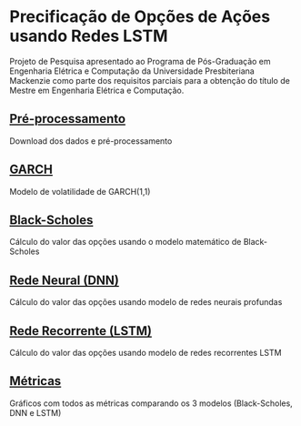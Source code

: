 # Precificação de Opções de Ações usando Redes LSTM

Projeto de Pesquisa apresentado ao Programa de Pós-Graduação em Engenharia Elétrica e Computação da Universidade Presbiteriana Mackenzie como parte dos requisitos parciais para a obtenção do título de Mestre em Engenharia Elétrica e Computação.

## [Pré-processamento](https://github.com/fernandofsilva/LSTM_Option_Pricing/blob/main/notebooks/00_pre_processamento.ipynb)
Download dos dados e pré-processamento

## [GARCH](https://github.com/fernandofsilva/LSTM_Option_Pricing/blob/main/notebooks/01_garch_volatilidade.ipynb)
Modelo de volatilidade de GARCH(1,1)

## [Black-Scholes](https://github.com/fernandofsilva/LSTM_Option_Pricing/blob/main/notebooks/02_black_scholes.ipynb)
Cálculo do valor das opções usando o modelo matemático de Black-Scholes

## [Rede Neural (DNN)](https://github.com/fernandofsilva/LSTM_Option_Pricing/blob/main/notebooks/03_modelo_dnn_functional.ipynb)
Cálculo do valor das opções usando modelo de redes neurais profundas

## [Rede Recorrente (LSTM)](https://github.com/fernandofsilva/LSTM_Option_Pricing/blob/main/notebooks/04_modelo_lstm_functional.ipynb)
Cálculo do valor das opções usando modelo de redes recorrentes LSTM

## [Métricas](https://github.com/fernandofsilva/LSTM_Option_Pricing/blob/main/notebooks/05_analise_resultados.ipynb)
Gráficos com todos as métricas comparando os 3 modelos (Black-Scholes, DNN e LSTM)
